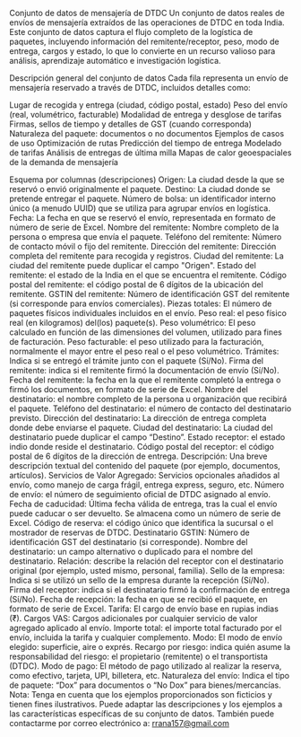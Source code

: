 Conjunto de datos de mensajería de DTDC
Un conjunto de datos reales de envíos de mensajería extraídos de las operaciones de DTDC en toda India. Este conjunto de datos captura el flujo completo de la logística de paquetes, incluyendo información del remitente/receptor, peso, modo de entrega, cargos y estado, lo que lo convierte en un recurso valioso para análisis, aprendizaje automático e investigación logística.

Descripción general del conjunto de datos
Cada fila representa un envío de mensajería reservado a través de DTDC, incluidos detalles como:

Lugar de recogida y entrega (ciudad, código postal, estado)
Peso del envío (real, volumétrico, facturable)
Modalidad de entrega y desglose de tarifas
Firmas, sellos de tiempo y detalles de GST (cuando corresponda)
Naturaleza del paquete: documentos o no documentos
Ejemplos de casos de uso
Optimización de rutas
Predicción del tiempo de entrega
Modelado de tarifas
Análisis de entregas de última milla
Mapas de calor geoespaciales de la demanda de mensajería


Esquema por columnas (descripciones)
Origen: La ciudad desde la que se reservó o envió originalmente el paquete.
Destino: La ciudad donde se pretende entregar el paquete.
Número de bolsa: un identificador interno único (a menudo UUID) que se utiliza para agrupar envíos en logística.
Fecha: La fecha en que se reservó el envío, representada en formato de número de serie de Excel.
Nombre del remitente: Nombre completo de la persona o empresa que envía el paquete.
Teléfono del remitente: Número de contacto móvil o fijo del remitente.
Dirección del remitente: Dirección completa del remitente para recogida y registros.
Ciudad del remitente: La ciudad del remitente puede duplicar el campo "Origen".
Estado del remitente: el estado de la India en el que se encuentra el remitente.
Código postal del remitente: el código postal de 6 dígitos de la ubicación del remitente.
GSTIN del remitente: Número de identificación GST del remitente (si corresponde para envíos comerciales).
Piezas totales: El número de paquetes físicos individuales incluidos en el envío.
Peso real: el peso físico real (en kilogramos) del(los) paquete(s).
Peso volumétrico: El peso calculado en función de las dimensiones del volumen, utilizado para fines de facturación.
Peso facturable: el peso utilizado para la facturación, normalmente el mayor entre el peso real o el peso volumétrico.
Trámites: Indica si se entregó el trámite junto con el paquete (Sí/No).
Firma del remitente: indica si el remitente firmó la documentación de envío (Sí/No).
Fecha del remitente: la fecha en la que el remitente completó la entrega o firmó los documentos, en formato de serie de Excel.
Nombre del destinatario: el nombre completo de la persona u organización que recibirá el paquete.
Teléfono del destinatario: el número de contacto del destinatario previsto.
Dirección del destinatario: La dirección de entrega completa donde debe enviarse el paquete.
Ciudad del destinatario: La ciudad del destinatario puede duplicar el campo “Destino”.
Estado receptor: el estado indio donde reside el destinatario.
Código postal del receptor: el código postal de 6 dígitos de la dirección de entrega.
Descripción: Una breve descripción textual del contenido del paquete (por ejemplo, documentos, artículos).
Servicios de Valor Agregado: Servicios opcionales añadidos al envío, como manejo de carga frágil, entrega express, seguro, etc.
Número de envío: el número de seguimiento oficial de DTDC asignado al envío.
Fecha de caducidad: Última fecha válida de entrega, tras la cual el envío puede caducar o ser devuelto. Se almacena como un número de serie de Excel.
Código de reserva: el código único que identifica la sucursal o el mostrador de reservas de DTDC.
Destinatario GSTIN: Número de identificación GST del destinatario (si corresponde).
Nombre del destinatario: un campo alternativo o duplicado para el nombre del destinatario.
Relación: describe la relación del receptor con el destinatario original (por ejemplo, usted mismo, personal, familia).
Sello de la empresa: Indica si se utilizó un sello de la empresa durante la recepción (Sí/No).
Firma del receptor: indica si el destinatario firmó la confirmación de entrega (Sí/No).
Fecha de recepción: la fecha en que se recibió el paquete, en formato de serie de Excel.
Tarifa: El cargo de envío base en rupias indias (₹).
Cargos VAS: Cargos adicionales por cualquier servicio de valor agregado aplicado al envío.
Importe total: el importe total facturado por el envío, incluida la tarifa y cualquier complemento.
Modo: El modo de envío elegido: superficie, aire o exprés.
Recargo por riesgo: indica quién asume la responsabilidad del riesgo: el propietario (remitente) o el transportista (DTDC).
Modo de pago: El método de pago utilizado al realizar la reserva, como efectivo, tarjeta, UPI, billetera, etc.
Naturaleza del envío: Indica el tipo de paquete: “Dox” para documentos o “No Dox” para bienes/mercancías.
Nota:
Tenga en cuenta que los ejemplos proporcionados son ficticios y tienen fines ilustrativos. Puede adaptar las descripciones y los ejemplos a las características específicas de su conjunto de datos. También puede contactarme por correo electrónico a: rrana157@gmail.com
